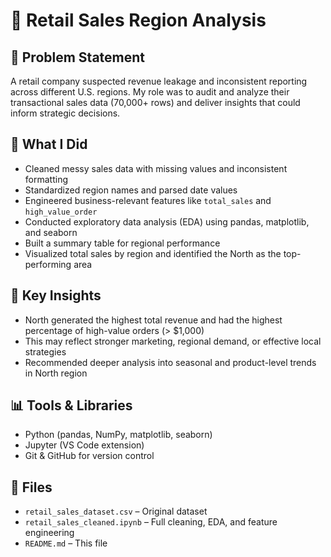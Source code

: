 # 🛒 Retail Sales Region Analysis

## 📍 Problem Statement
A retail company suspected revenue leakage and inconsistent reporting across different U.S. regions. My role was to audit and analyze their transactional sales data (70,000+ rows) and deliver insights that could inform strategic decisions.

## 🔧 What I Did
- Cleaned messy sales data with missing values and inconsistent formatting
- Standardized region names and parsed date values
- Engineered business-relevant features like `total_sales` and `high_value_order`
- Conducted exploratory data analysis (EDA) using pandas, matplotlib, and seaborn
- Built a summary table for regional performance
- Visualized total sales by region and identified the North as the top-performing area

## 🧪 Key Insights
- North generated the highest total revenue and had the highest percentage of high-value orders (> $1,000)
- This may reflect stronger marketing, regional demand, or effective local strategies
- Recommended deeper analysis into seasonal and product-level trends in North region

## 📊 Tools & Libraries
- Python (pandas, NumPy, matplotlib, seaborn)
- Jupyter (VS Code extension)
- Git & GitHub for version control

## 📁 Files
- `retail_sales_dataset.csv` – Original dataset
- `retail_sales_cleaned.ipynb` – Full cleaning, EDA, and feature engineering
- `README.md` – This file